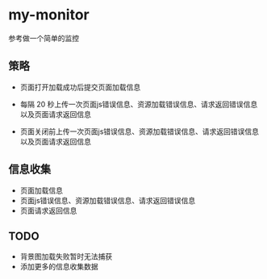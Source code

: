 # my-monitor

参考做一个简单的监控

## 策略

- 页面打开加载成功后提交页面加载信息

- 每隔 20 秒上传一次页面js错误信息、资源加载错误信息、请求返回错误信息以及页面请求返回信息

- 页面关闭前上传一次页面js错误信息、资源加载错误信息、请求返回错误信息以及页面请求返回信息

## 信息收集

- 页面加载信息
- 页面js错误信息、资源加载错误信息、请求返回错误信息
- 页面请求返回信息

## TODO

- 背景图加载失败暂时无法捕获
- 添加更多的信息收集数据
